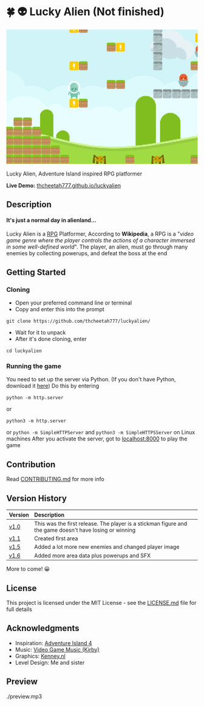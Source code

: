 # :four_leaf_clover: :alien: Lucky Alien (Not finished)

![Screenshot](assets/imgs/screenshot.png)

Lucky Alien, Adventure Island inspired RPG platformer

**Live Demo:** [thcheetah777.github.io/luckyalien](https://thcheetah777.github.io/luckyalien/)

## Description

#### **It's just a normal day in alienland...**

Lucky Alien is a [RPG](https://en.wikipedia.org/wiki/Role-playing_video_game) Platformer, According to **Wikipedia**, a RPG is a "*video game genre where the player controls the actions of a character immersed in some well-defined world*". The player, an alien, must go through many enemies by collecting powerups, and defeat the boss at the end

## Getting Started

### Cloning

* Open your preferred command line or terminal
* Copy and enter this into the prompt

```
git clone https://github.com/thcheetah777/luckyalien/
```

* Wait for it to unpack
* After it's done cloning, enter

```
cd luckyalien
```

### Running the game

You need to set up the server via Python. (If you don't have Python, download it [here](https://www.python.org/)) Do this by entering
```
python -m http.server
```
or
```
python3 -m http.server
```
or
```python -m SimpleHTTPServer``` and ```python3 -m SimpleHTTPSServer``` on Linux machines
After you activate the server, got to [localhost:8000](http://localhost:8000/) to play the game

## Contribution

Read [CONTRIBUTING.md](https://github.com/thcheetah777/luckyalien/blob/master/CONTRIBUTING.md) for more info

## Version History

| Version | Description |
| :------------- | :------------- |
| [v1.0](https://github.com/thcheetah777/luckyalien/releases/tag/v1.0) | This was the first release. The player is a stickman figure and the game doesn't have losing or winning |
| [v1.1](https://github.com/thcheetah777/luckyalien/releases/tag/v1.1) | Created first area |
| [v1.5](https://github.com/thcheetah777/luckyalien/releases/tag/v1.5) | Added a lot more new enemies and changed player image |
| [v1.6](https://github.com/thcheetah777/luckyalien/releases/tag/v1.6) | Added more area data plus powerups and SFX |

More to come! :grinning:

## License

This project is licensed under the MIT License - see the [LICENSE.md](https://github.com/thcheetah777/luckyalien/blob/master/LICENSE.md) file for full details

## Acknowledgments

* Inspiration: [Adventure Island 4](https://en.wikipedia.org/wiki/Adventure_Island_(video_game))
* Music: [Video Game Music (Kirby)](https://downloads.khinsider.com/game-soundtracks/album/kirby-the-very-best-of-kirby)
* Graphics: [Kenney.nl](https://kenney.nl/assets)
* Level Design: Me and sister

## Preview

./preview.mp3
